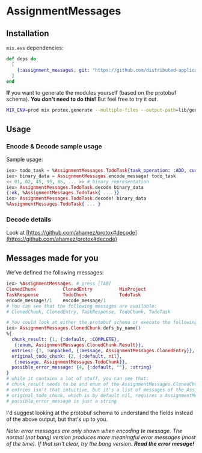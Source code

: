 # AssignmentMessages

## Installation

`mix.exs` dependencies:

```elixir
def deps do
  [
    {:assignment_messages, git: "https://github.com/distributed-applications-2021/assignment-messages", branch: "main"}
  ]
end
```

__If__ you want to generate the modules yourself (based on the protobuf schema). __You don't need to do this!__ But feel free to try it out.

```bash
MIX_ENV=prod mix protox.generate --multiple-files --output-path=lib/generated protobuf_schemas.proto
```

## Usage

### Encode & Decode sample usage

Sample usage:

```elixir
iex> todo_task = %AssignmentMessages.TodoTask{task_operation: :ADD, currency_pair: "BTC_USDT", from_unix_ts: DateTime.utc_now() |> DateTime.to_unix, until_unix_ts: DateTime.utc_now() |> DateTime.to_unix, task_uuid: "something very unique"}
iex> binary_data = AssignmentMessages.encode_message! todo_task
<< 01, 02, 45, 95, 85, ... >> # binary representation
iex> AssignmentMessages.TodoTask.decode binary_data
{:ok, %AssignmentMessages.TodoTask{ ... }}
iex> AssignmentMessages.TodoTask.decode! binary_data
%AssignmentMessages.TodoTask{ ... }
```

### Decode details

Look at [https://github.com/ahamez/protox#decode](https://github.com/ahamez/protox#decode)

## Messages made for you

We've defined the following messages:

```elixir
iex> %AssignmentMessages. # press [TAB]
ClonedChunk          ClonedEntry          MixProject
TaskResponse         TodoChunk            TodoTask
encode_message!/1    encode_message/1
# You can see that the following messages are available:
# ClonedChunk, ClonedEntry, TaskResponse, TodoChunk, TodoTask

# You could look at either the protobuf schema or execute the following:
iex> AssignmentMessages.ClonedChunk.defs_by_name()
%{
  chunk_result: {1, {:default, :COMPLETE},
   {:enum, AssignmentMessages.ClonedChunk.Result}},
  entries: {3, :unpacked, {:message, AssignmentMessages.ClonedEntry}},
  original_todo_chunk: {2, {:default, nil},
   {:message, AssignmentMessages.TodoChunk}},
  possible_error_message: {4, {:default, ""}, :string}
}
# while it contains a lot of stuff, you can see that:
# chunk_result needs to be and enum of the AssignmentMessages.ClonedChunk.Result struct.
# entries isn't that intuitive, but it's a list of messages of the AssignmentMessages.ClonedEntry struct.
# original_todo_chunk, which is by default nil, requires a AssignmentMessages.TodoChunk struct
# possible_error_message is just a string
```

I'd suggest looking at the protobuf schema to understand the fields instead of the above output, but that's up to you.

_Note: error messages are only shown when encoding te message. The normal (not bang) version produces more meaningful error messages (most of the time). If that isn't clear, try the bang version. __Read the error mesage!___
